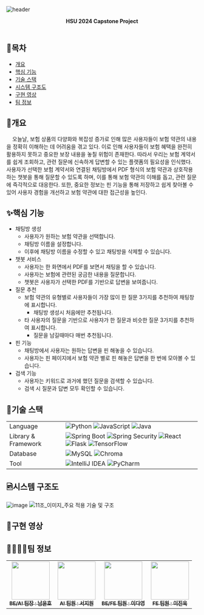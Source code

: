 ![header](https://capsule-render.vercel.app/api?type=waving&height=450&text=무엇이든%20물어보험&fontSize=50&%20&desc=PDF%20기반%20보험약관%20AI%20챗봇%20웹%20서비스&color=auto)
<br>
<div align="center">
  <b>HSU 2024 Capstone Project</b>
</div>
<br>

## 📌목차
* [개요](#개요)
* [핵심 기능](#핵심-기능)
* [기술 스택](#기술-스택)
* [시스템 구조도](#시스템-구조도)
* [구현 영상](#구현-영상)
* [팀 정보](#팀-정보)
## 📍개요
&nbsp;&nbsp;&nbsp;
오늘날, 보험 상품의 다양화와 복잡성 증가로 인해 많은 사용자들이 보험 약관의 내용을 정확히 이해하는 데 어려움을 겪고 있다. 이로 인해 사용자들이 보험 혜택을 완전히 활용하지 못하고 중요한 보장 내용을 놓칠 위험이 존재한다. 따라서 우리는 보험 계약서를 쉽게 조회하고, 관련 질문에 신속하게 답변할 수 있는 플랫폼의 필요성을 인식했다. 사용자가 선택한 보험 계약서와 연결된 채팅방에서 PDF 형식의 보험 약관과 상호작용하는 챗봇을 통해 질문할 수 있도록 하며, 이를 통해 보험 약관의 이해를 돕고, 관련 질문에 즉각적으로 대응한다. 또한, 중요한 정보는 핀 기능을 통해 저장하고 쉽게 찾아볼 수 있어 사용자 경험을 개선하고 보험 약관에 대한 접근성을 높인다.
## ✨핵심 기능
* 채팅방 생성
  * 사용자가 원하는 보험 약관을 선택합니다.
  * 채팅방 이름을 설정합니다.
  * 이후에 채팅방 이름을 수정할 수 있고 채팅방을 삭제할 수 있습니다.
* 챗봇 서비스
  * 사용자는 한 화면에서 PDF를 보면서 채팅을 할 수 있습니다.
  * 사용자는 보험에 관련된 궁금한 내용을 질문합니다.
  * 챗봇은 사용자가 선택한 PDF를 기반으로 답변을 보여줍니다.
* 질문 추천
  * 보험 약관의 유형별로 사용자들이 가장 많이 한 질문 3가지를 추천하여 채팅창에 표시합니다.
    * 채팅방 생성시 처음에만 추천됩니다.
  * 타 사용자의 질문을 기반으로 사용자가 한 질문과 비슷한 질문 3가지를 추천하여 표시합니다.
    * 질문을 남길때마다 매번 추천됩니다.
* 핀 기능
  * 채팅방에서 사용자는 원하는 답변을 핀 해놓을 수 있습니다.
  * 사용자는 핀 페이지에서 보험 약관 별로 핀 해놓은 답변을 한 번에 모아볼 수 있습니다.
* 검색 기능
  * 사용자는 키워드로 과거에 했던 질문을 검색할 수 있습니다.
  * 검색 시 질문과 답변 모두 확인할 수 있습니다.
## 📌기술 스택
<table>
  <tbody>
    <tr>
      <td>Language</td>
      <td>
        <img alt="Python" src ="https://img.shields.io/badge/Python-3776AB.svg?&style=for-the-badge&logo=Python&logoColor=white"/>
        <img alt="JavaScript" src ="https://img.shields.io/badge/JavaScript-F7DF1E.svg?&style=for-the-badge&logo=JavaScript&logoColor=black"/>
        <img alt="Java" src ="https://img.shields.io/badge/Java-1E8CBE.svg?&style=for-the-badge&logo=Java&logoColor=white"/>
      </td>
    </tr>
    <tr>
      <td>Library & Framework</td>
      <td>
        <img alt="Spring Boot" src ="https://img.shields.io/badge/Spring Boot-6DB33F.svg?&style=for-the-badge&logo=Spring Boot&logoColor=white"/>
        <img alt="Spring Security" src ="https://img.shields.io/badge/Spring Security-6DB33F.svg?&style=for-the-badge&logo=Spring Security&logoColor=white"/>
        <img alt="React" src ="https://img.shields.io/badge/React-61DAFB.svg?&style=for-the-badge&logo=React&logoColor=black"/>
        <img alt="Flask" src ="https://img.shields.io/badge/Flask-000000.svg?&style=for-the-badge&logo=Flask&logoColor=white"/>
        <img alt="TensorFlow" src ="https://img.shields.io/badge/TensorFlow-FF6F00.svg?&style=for-the-badge&logo=TensorFlow&logoColor=white"/>
      </td>
    </tr>
    <tr>
      <td>Database</td>
      <td>
        <img alt="MySQL" src ="https://img.shields.io/badge/MySQL-4479A1.svg?&style=for-the-badge&logo=MySQL&logoColor=white"/>
        <img alt="Chroma" src ="https://img.shields.io/badge/Chroma-FC521F.svg?&style=for-the-badge&logo=Chroma&logoColor=white"/>
      </td>
    </tr>
    <tr>
      <td>Tool</td>
      <td>
        <img alt="IntelliJ IDEA" src ="https://img.shields.io/badge/IntelliJ IDEA-000000.svg?&style=for-the-badge&logo=IntelliJ IDEA&logoColor=white"/>
        <img alt="PyCharm" src ="https://img.shields.io/badge/PyCharm-000000.svg?&style=for-the-badge&logo=PyCharm&logoColor=white"/>
      </td>
    </tr>
  </tbody>
</table>

## 🖻시스템 구조도
![image](https://github.com/yunh0/CapstoneDesign/assets/114940378/a6332a4e-d222-4200-a5d9-bdac062084d2)
![11조_이미지_주요 적용 기술 및 구조](https://github.com/yunh0/CapstoneDesign/assets/114940378/0426c4c9-a48a-41b5-9f26-5ad16c6375c0)

## 📸구현 영상
## 👩‍👩‍👧‍👦팀 정보
<table>
  <tbody>
    <tr>
      <td align="center"><a href="https://github.com/yunh0"><img src="https://github.com/yunh0/CapstoneDesign/assets/114940378/1c1f7176-71c5-4ade-8f75-ef13f88141fb" width="100px;" alt=""/><br /><sub><b>BE/AI 팀장 : 남윤호 </b></sub></a><br /></td>
      <td align="center"><a href="https://github.com/jiiwons"><img src="https://github.com/yunh0/CapstoneDesign/assets/114940378/3d1cae53-a032-4674-9360-48226f0ba1a8" width="100px;" alt=""/><br /><sub><b>AI 팀원 : 서지원 </b></sub></a><br /></td>
      <td align="center"><a href="https://github.com/twoallzero"><img src="https://github.com/yunh0/CapstoneDesign/assets/114940378/7dbac6bd-153f-42e7-9392-ea8cf749fc18" width="100px;" alt=""/><br /><sub><b>BE/FE 팀원 : 이다영 </b></sub></a><br /></td>
      <td align="center"><a href="https://github.com/qnfRhczkfltmak12"><img src="https://github.com/yunh0/CapstoneDesign/assets/114940378/c9d05c28-5d41-4094-9851-c306d2ac6aa6" width="100px;" alt=""/><br /><sub><b>FE 팀원 : 이진욱 </b></sub></a><br /></td>
     <tr/>
  </tbody>
</table>

